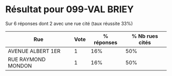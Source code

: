 # Résultat pour 099-VAL BRIEY

Sur 6 réponses dont 2 avec une rue cité (taux réussite 33%)

| Rue | Vote | % réponses | % Nb rues cités|
|-----|------|------------|----------------|
| AVENUE ALBERT 1ER | 1 | 16% | 50%|
| RUE RAYMOND MONDON | 1 | 16% | 50%|
